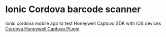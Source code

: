 # Ionic Cordova barcode scanner
Ionic cordova mobile app to test Honeywell Captuvo SDK with IOS devices
[Cordova Honeywell Captuvo Plugin](https://github.com/BlueFletch/cordova-plugin-honeywell-captuvo)
